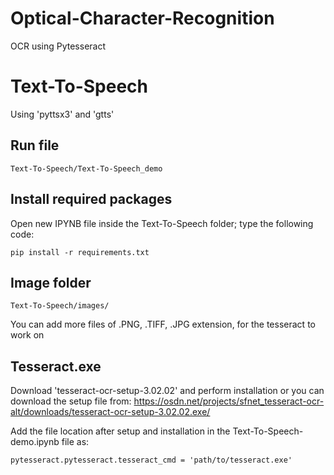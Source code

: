 # Optical-Character-Recognition
OCR using Pytesseract
# Text-To-Speech
Using 'pyttsx3' and 'gtts'

## Run file
```
Text-To-Speech/Text-To-Speech_demo

```
## Install required packages
Open new IPYNB file inside the Text-To-Speech folder; type the following code:

```
pip install -r requirements.txt
```

## Image folder
```
Text-To-Speech/images/
```

You can add more files of .PNG, .TIFF, .JPG extension, for the tesseract to work on

## Tesseract.exe
Download 'tesseract-ocr-setup-3.02.02' and perform installation or you can download the setup file from: 
https://osdn.net/projects/sfnet_tesseract-ocr-alt/downloads/tesseract-ocr-setup-3.02.02.exe/

Add the file location after setup and installation in the Text-To-Speech-demo.ipynb file as:
```
pytesseract.pytesseract.tesseract_cmd = 'path/to/tesseract.exe'
```

